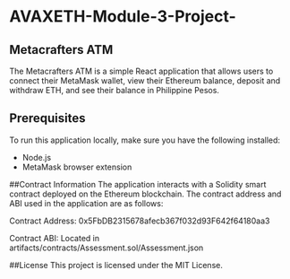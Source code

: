 # AVAXETH-Module-3-Project-

## Metacrafters ATM

The Metacrafters ATM is a simple React application that allows users to connect their MetaMask wallet, view their Ethereum balance, deposit and withdraw ETH, and see their balance in Philippine Pesos.

## Prerequisites

To run this application locally, make sure you have the following installed:

- Node.js
- MetaMask browser extension

##Contract Information
The application interacts with a Solidity smart contract deployed on the Ethereum blockchain. The contract address and ABI used in the application are as follows:

Contract Address: 0x5FbDB2315678afecb367f032d93F642f64180aa3

Contract ABI: Located in artifacts/contracts/Assessment.sol/Assessment.json

##License
This project is licensed under the MIT License.
